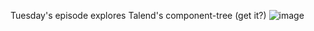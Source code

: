Tuesday's episode explores Talend's component-tree (get it?)
![image](https://user-images.githubusercontent.com/56596420/135336384-9d12c28e-c3d8-45cd-83f8-164c1ad5a117.png)

